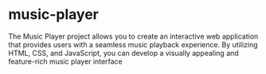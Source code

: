 # music-player
The Music Player project allows you to create an interactive web application that provides users with a seamless music playback experience. By utilizing HTML, CSS, and JavaScript, you can develop a visually appealing and feature-rich music player interface
